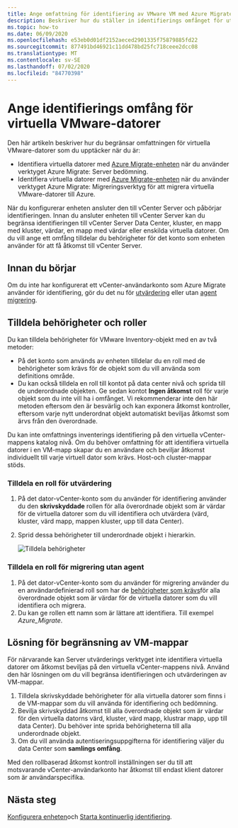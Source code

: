 ```yaml
---
title: Ange omfattning för identifiering av VMware VM med Azure Migrate
description: Beskriver hur du ställer in identifierings omfånget för utvärdering av virtuella VMware-datorer och migrering med Azure Migrate.
ms.topic: how-to
ms.date: 06/09/2020
ms.openlocfilehash: e53eb0d01df2152aeced2901335f75879885fd22
ms.sourcegitcommit: 877491bd46921c11dd478bd25fc718ceee2dcc08
ms.translationtype: MT
ms.contentlocale: sv-SE
ms.lasthandoff: 07/02/2020
ms.locfileid: "84770398"
---
```

# <a name="set-discovery-scope-for-vmware-vms"></a>Ange identifierings omfång för virtuella VMware-datorer

Den här artikeln beskriver hur du begränsar omfattningen för virtuella VMware-datorer som du upptäcker när du är:

- Identifiera virtuella datorer med [Azure Migrate-enheten](migrate-appliance-architecture.md) när du använder verktyget Azure Migrate: Server bedömning.
- Identifiera virtuella datorer med [Azure Migrate-enheten](migrate-appliance-architecture.md) när du använder verktyget Azure Migrate: Migreringsverktyg för att migrera virtuella VMware-datorer till Azure.

När du konfigurerar enheten ansluter den till vCenter Server och påbörjar identifieringen. Innan du ansluter enheten till vCenter Server kan du begränsa identifieringen till vCenter Server Data Center, kluster, en mapp med kluster, värdar, en mapp med värdar eller enskilda virtuella datorer. Om du vill ange ett omfång tilldelar du behörigheter för det konto som enheten använder för att få åtkomst till vCenter Server.

## <a name="before-you-start"></a>Innan du börjar

Om du inte har konfigurerat ett vCenter-användarkonto som Azure Migrate använder för identifiering, gör du det nu för [utvärdering](tutorial-prepare-vmware.md#set-up-permissions-for-assessment) eller utan [agent migrering](tutorial-prepare-vmware.md#assign-permissions-to-an-account).


## <a name="assign-permissions-and-roles"></a>Tilldela behörigheter och roller

Du kan tilldela behörigheter för VMware Inventory-objekt med en av två metoder:

- På det konto som används av enheten tilldelar du en roll med de behörigheter som krävs för de objekt som du vill använda som definitions område.
- Du kan också tilldela en roll till kontot på data center nivå och sprida till de underordnade objekten. Ge sedan kontot **Ingen åtkomst** roll för varje objekt som du inte vill ha i omfånget. Vi rekommenderar inte den här metoden eftersom den är besvärlig och kan exponera åtkomst kontroller, eftersom varje nytt underordnat objekt automatiskt beviljas åtkomst som ärvs från den överordnade.

Du kan inte omfattnings inventerings identifiering på den virtuella vCenter-mappens katalog nivå. Om du behöver omfattning för att identifiera virtuella datorer i en VM-mapp skapar du en användare och beviljar åtkomst individuellt till varje virtuell dator som krävs. Host-och cluster-mappar stöds.


### <a name="assign-a-role-for-assessment"></a>Tilldela en roll för utvärdering

1. På det dator-vCenter-konto som du använder för identifiering använder du den **skrivskyddade** rollen för alla överordnade objekt som är värdar för de virtuella datorer som du vill identifiera och utvärdera (värd, kluster, värd mapp, mappen kluster, upp till data Center).
2. Sprid dessa behörigheter till underordnade objekt i hierarkin.

    ![Tilldela behörigheter](./media/tutorial-assess-vmware/assign-perms.png)

### <a name="assign-a-role-for-agentless-migration"></a>Tilldela en roll för migrering utan agent

1. På det dator-vCenter-konto som du använder för migrering använder du en användardefinierad roll som har de [behörigheter som krävs](migrate-support-matrix-vmware-migration.md#vmware-requirements-agentless)för alla överordnade objekt som är värdar för de virtuella datorer som du vill identifiera och migrera.
2. Du kan ge rollen ett namn som är lättare att identifiera. Till exempel <em>Azure_Migrate</em>.

## <a name="work-around-vm-folder-restriction"></a>Lösning för begränsning av VM-mappar

För närvarande kan Server utvärderings verktyget inte identifiera virtuella datorer om åtkomst beviljas på den virtuella vCenter-mappens nivå. Använd den här lösningen om du vill begränsa identifieringen och utvärderingen av VM-mappar.

1. Tilldela skrivskyddade behörigheter för alla virtuella datorer som finns i de VM-mappar som du vill använda för identifiering och bedömning.
2. Bevilja skrivskyddad åtkomst till alla överordnade objekt som är värdar för den virtuella datorns värd, kluster, värd mapp, klustrar mapp, upp till data Center). Du behöver inte sprida behörigheterna till alla underordnade objekt.
3. Om du vill använda autentiseringsuppgifterna för identifiering väljer du data Center som **samlings omfång**.


Med den rollbaserad åtkomst kontroll inställningen ser du till att motsvarande vCenter-användarkonto har åtkomst till endast klient datorer som är användarspecifika.


## <a name="next-steps"></a>Nästa steg

[Konfigurera enheten](how-to-set-up-appliance-vmware.md)och [Starta kontinuerlig identifiering](how-to-set-up-appliance-vmware.md#start-continuous-discovery-by-providing-vcenter-server-and-vm-credential).
